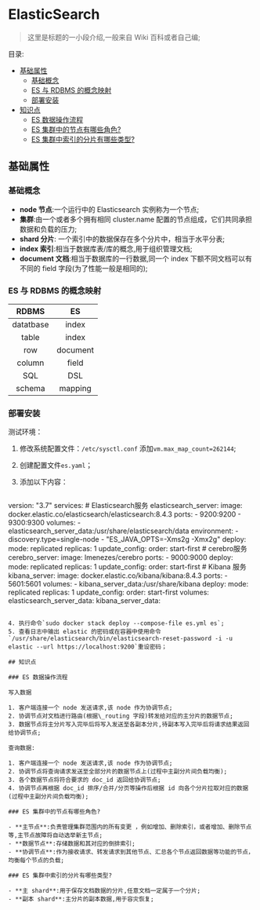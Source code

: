 # ElasticSearch <!-- omit in toc -->

> 这里是标题的一小段介绍,一般来自 Wiki 百科或者自己编;

目录:

- [基础属性](#基础属性)
  - [基础概念](#基础概念)
  - [ES 与 RDBMS 的概念映射](#es-与-rdbms-的概念映射)
  - [部署安装](#部署安装)
- [知识点](#知识点)
  - [ES 数据操作流程](#es-数据操作流程)
  - [ES 集群中的节点有哪些角色?](#es-集群中的节点有哪些角色)
  - [ES 集群中索引的分片有哪些类型?](#es-集群中索引的分片有哪些类型)

## 基础属性

### 基础概念

- **node 节点**:一个运行中的 Elasticsearch 实例称为一个节点;
- **集群**:由一个或者多个拥有相同 cluster.name 配置的节点组成，它们共同承担数据和负载的压力;
- **shard 分片**: 一个索引中的数据保存在多个分片中，相当于水平分表;
- **index 索引**:相当于数据库表/库的概念,用于组织管理文档;
- **document 文档**:相当于数据库的一行数据,同一个 index 下额不同文档可以有不同的 field 字段(为了性能一般是相同的);

### ES 与 RDBMS 的概念映射

|   RDBMS   |    ES    |
| :-------: | :------: |
| datatbase |  index   |
|   table   |  index   |
|    row    | document |
|  column   |  field   |
|    SQL    |   DSL    |
|  schema   | mapping  |

### 部署安装

测试环境：

1. 修改系统配置文件：`/etc/sysctl.conf` 添加`vm.max_map_count=262144`;
2. 创建配置文件`es.yaml`；
3. 添加以下内容：

   ```yaml
  version: "3.7"
  services:
    # Elasticsearch服务
    elasticsearch_server:
      image: docker.elastic.co/elasticsearch/elasticsearch:8.4.3
      ports:
        - 9200:9200
        - 9300:9300
      volumes:
        - elasticsearch_server_data:/usr/share/elasticsearch/data
      environment:
        - discovery.type=single-node
        - "ES_JAVA_OPTS=-Xms2g -Xmx2g"
      deploy:
        mode: replicated
        replicas: 1
        update_config:
          order: start-first
    # cerebro服务
    cerebro_server:
      image: lmenezes/cerebro
      ports:
        - 9000:9000
      deploy:
        mode: replicated
        replicas: 1
        update_config:
          order: start-first
    # Kibana 服务
    kibana_server:
      image: docker.elastic.co/kibana/kibana:8.4.3
      ports:
        - 5601:5601
      volumes:
        - kibana_server_data:/usr/share/kibana
      deploy:
        mode: replicated
        replicas: 1
        update_config:
          order: start-first
  volumes:
    elasticsearch_server_data:
    kibana_server_data:
   ```

4. 执行命令`sudo docker stack deploy --compose-file es.yml es`;
5. 查看日志中输出 elastic 的密码或在容器中使用命令`/usr/share/elasticsearch/bin/elasticsearch-reset-password -i -u elastic --url https://localhost:9200`重设密码；

## 知识点

### ES 数据操作流程

写入数据

1. 客户端连接一个 node 发送请求,该 node 作为协调节点;
2. 协调节点对文档进行路由(根据\_routing 字段)转发给对应的主分片的数据节点;
3. 数据节点将主分片写入完毕后将写入发送至各副本分片,待副本写入完毕后将请求结果返回给协调节点;

查询数据:

1. 客户端连接一个 node 发送请求,该 node 作为协调节点;
2. 协调节点将查询请求发送至全部分片的数据节点上(过程中主副分片间负载均衡);
3. 各个数据节点将符合要求的 doc_id 返回给协调节点;
4. 协调节点再根据 doc_id 排序/合并/分页等操作后根据 id 向各个分片拉取对应的数据(过程中主副分片间负载均衡);

### ES 集群中的节点有哪些角色?

- **主节点**:负责管理集群范围内的所有变更 ，例如增加、删除索引，或者增加、删除节点等,主节点故障将自动选举新主节点;
- **数据节点**:存储数据和其对应的倒排索引;
- **协调节点**:作为接收请求、转发请求到其他节点、汇总各个节点返回数据等功能的节点，均衡每个节点的负载;

### ES 集群中索引的分片有哪些类型?

- **主 shard**:用于保存文档数据的分片,任意文档一定属于一个分片;
- **副本 shard**:主分片的副本数据,用于容灾恢复;
